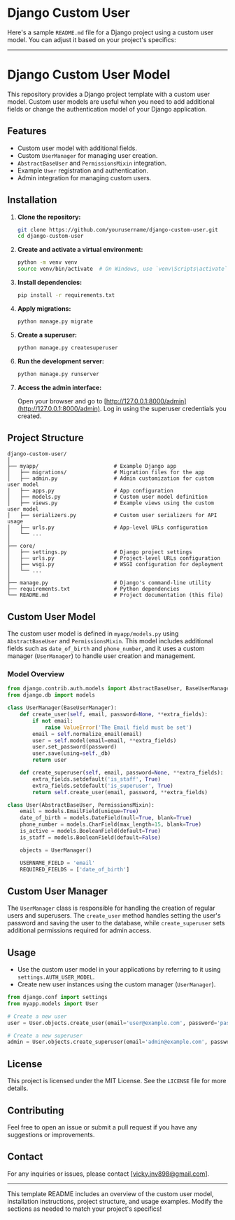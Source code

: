# Django Custom User
 
Here's a sample `README.md` file for a Django project using a custom user model. You can adjust it based on your project's specifics:

---

# Django Custom User Model

This repository provides a Django project template with a custom user model. Custom user models are useful when you need to add additional fields or change the authentication model of your Django application.

## Features

- Custom user model with additional fields.
- Custom `UserManager` for managing user creation.
- `AbstractBaseUser` and `PermissionsMixin` integration.
- Example `User` registration and authentication.
- Admin integration for managing custom users.
  
## Installation

1. **Clone the repository:**

   ```bash
   git clone https://github.com/yourusername/django-custom-user.git
   cd django-custom-user
   ```

2. **Create and activate a virtual environment:**

   ```bash
   python -m venv venv
   source venv/bin/activate  # On Windows, use `venv\Scripts\activate`
   ```

3. **Install dependencies:**

   ```bash
   pip install -r requirements.txt
   ```

4. **Apply migrations:**

   ```bash
   python manage.py migrate
   ```

5. **Create a superuser:**

   ```bash
   python manage.py createsuperuser
   ```

6. **Run the development server:**

   ```bash
   python manage.py runserver
   ```

7. **Access the admin interface:**

   Open your browser and go to [http://127.0.0.1:8000/admin](http://127.0.0.1:8000/admin). Log in using the superuser credentials you created.

## Project Structure

```
django-custom-user/
│
├── myapp/                        # Example Django app
│   ├── migrations/               # Migration files for the app
│   ├── admin.py                  # Admin customization for custom user model
│   ├── apps.py                   # App configuration
│   ├── models.py                 # Custom user model definition
│   ├── views.py                  # Example views using the custom user model
│   ├── serializers.py            # Custom user serializers for API usage
│   ├── urls.py                   # App-level URLs configuration
│   └── ...
│
├── core/
│   ├── settings.py               # Django project settings
│   ├── urls.py                   # Project-level URLs configuration
│   ├── wsgi.py                   # WSGI configuration for deployment
│   └── ...
│
├── manage.py                     # Django's command-line utility
├── requirements.txt              # Python dependencies
└── README.md                     # Project documentation (this file)
```

## Custom User Model

The custom user model is defined in `myapp/models.py` using `AbstractBaseUser` and `PermissionsMixin`. This model includes additional fields such as `date_of_birth` and `phone_number`, and it uses a custom manager (`UserManager`) to handle user creation and management.

### Model Overview

```python
from django.contrib.auth.models import AbstractBaseUser, BaseUserManager, PermissionsMixin
from django.db import models

class UserManager(BaseUserManager):
    def create_user(self, email, password=None, **extra_fields):
        if not email:
            raise ValueError('The Email field must be set')
        email = self.normalize_email(email)
        user = self.model(email=email, **extra_fields)
        user.set_password(password)
        user.save(using=self._db)
        return user

    def create_superuser(self, email, password=None, **extra_fields):
        extra_fields.setdefault('is_staff', True)
        extra_fields.setdefault('is_superuser', True)
        return self.create_user(email, password, **extra_fields)

class User(AbstractBaseUser, PermissionsMixin):
    email = models.EmailField(unique=True)
    date_of_birth = models.DateField(null=True, blank=True)
    phone_number = models.CharField(max_length=15, blank=True)
    is_active = models.BooleanField(default=True)
    is_staff = models.BooleanField(default=False)

    objects = UserManager()

    USERNAME_FIELD = 'email'
    REQUIRED_FIELDS = ['date_of_birth']
```

## Custom User Manager

The `UserManager` class is responsible for handling the creation of regular users and superusers. The `create_user` method handles setting the user's password and saving the user to the database, while `create_superuser` sets additional permissions required for admin access.

## Usage

- Use the custom user model in your applications by referring to it using `settings.AUTH_USER_MODEL`.
- Create new user instances using the custom manager (`UserManager`).

```python
from django.conf import settings
from myapp.models import User

# Create a new user
user = User.objects.create_user(email='user@example.com', password='password123', date_of_birth='1990-01-01')

# Create a new superuser
admin = User.objects.create_superuser(email='admin@example.com', password='adminpassword', date_of_birth='1985-05-05')
```

## License

This project is licensed under the MIT License. See the `LICENSE` file for more details.

## Contributing

Feel free to open an issue or submit a pull request if you have any suggestions or improvements.

## Contact

For any inquiries or issues, please contact [vicky.jnv898@gmail.com].

---

This template README includes an overview of the custom user model, installation instructions, project structure, and usage examples. Modify the sections as needed to match your project's specifics!
